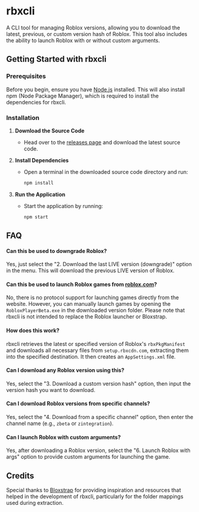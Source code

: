 # rbxcli

A CLI tool for managing Roblox versions, allowing you to download the latest, previous, or custom version hash of Roblox. This tool also includes the ability to launch Roblox with or without custom arguments.

## Getting Started with rbxcli

### Prerequisites

Before you begin, ensure you have [Node.js](https://nodejs.org/) installed. This will also install npm (Node Package Manager), which is required to install the dependencies for rbxcli.

### Installation

1. **Download the Source Code**
   - Head over to the [releases page](https://github.com/casualdevvv/rbxcli/releases) and download the latest source code.

2. **Install Dependencies**
   - Open a terminal in the downloaded source code directory and run:
     ```bash
     npm install
     ```

3. **Run the Application**
   - Start the application by running:
     ```bash
     npm start
     ```

## FAQ

#### Can this be used to downgrade Roblox?

Yes, just select the "2. Download the last LIVE version (downgrade)" option in the menu. This will download the previous LIVE version of Roblox.

#### Can this be used to launch Roblox games from [roblox.com](https://roblox.com)?

No, there is no protocol support for launching games directly from the website. However, you can manually launch games by opening the `RobloxPlayerBeta.exe` in the downloaded version folder. Please note that rbxcli is not intended to replace the Roblox launcher or Bloxstrap.

#### How does this work?

rbxcli retrieves the latest or specified version of Roblox's `rbxPkgManifest` and downloads all necessary files from `setup.rbxcdn.com`, extracting them into the specified destination. It then creates an `AppSettings.xml` file.

#### Can I download any Roblox version using this?

Yes, select the "3. Download a custom version hash" option, then input the version hash you want to download.

#### Can I download Roblox versions from specific channels?

Yes, select the "4. Download from a specific channel" option, then enter the channel name (e.g., `zbeta` or `zintegration`).

#### Can I launch Roblox with custom arguments?

Yes, after downloading a Roblox version, select the "6. Launch Roblox with args" option to provide custom arguments for launching the game.

## Credits

Special thanks to [Bloxstrap](https://github.com/pizzaboxer/bloxstrap) for providing inspiration and resources that helped in the development of rbxcli, particularly for the folder mappings used during extraction.
